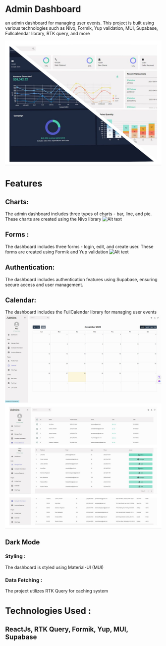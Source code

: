 # Admin Dashboard

an admin dashboard for managing user events. This project is built using various
technologies such as Nivo, Formik, Yup validation, MUI, Supabase, Fullcalendar
library, RTK query, and more

![Alt text](public/main.jpg)

# Features

## Charts:

The admin dashboard includes three types of charts - bar, line, and pie. These
charts are created using the Nivo library ![Alt text](./charts.jpg)

## Forms :

The dashboard includes three forms - login, edit, and create user. These forms
are created using Formik and Yup validation ![Alt text](/forms.jpg)

## Authentication:

The dashboard includes authentication features using Supabase, ensuring secure
access and user management.

## Calendar:

The dashboard includes the FullCalendar library for managing user events
![Alt text](public/calender.jpg) ![Alt text](public/tables.jpg)

## Dark Mode

### Styling :

The dashboard is styled using Material-UI (MUI)

### Data Fetching :

The project utilizes RTK Query for caching system

# Technologies Used :

## ReactJs, RTK Query, Formik, Yup, MUI, Supabase
